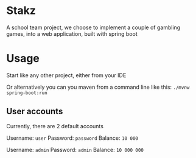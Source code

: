 # Stakz
A school team project, we choose to implement a couple of gambling games, into a web application, built with spring boot

# Usage
Start like any other project, either from your IDE

Or alternatively you can you maven from a command line like this: `./mvnw spring-boot:run`

## User accounts
Currently, there are 2 default accounts

Username: `user`
Password: `password`
Balance: `10 000`

Username: `admin`
Password: `admin`
Balance: `10 000 000`